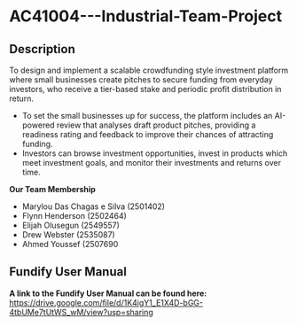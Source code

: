 # AC41004---Industrial-Team-Project


## Description
To design and implement a scalable crowdfunding style investment platform where small businesses create pitches to secure funding from everyday investors, who receive a tier-based stake and periodic profit distribution in return.
- To set the small businesses up for success, the platform includes an AI-powered review that analyses draft product pitches, providing a readiness rating and feedback to improve their chances of attracting funding.
- Investors can browse investment opportunities, invest in products which meet investment goals, and monitor their investments and returns over time.



**Our Team Membership**

- Marylou Das Chagas e Silva (2501402)
- Flynn Henderson (2502464)
- Elijah Olusegun (2549557)
- Drew Webster (2535087)
- Ahmed Youssef (2507690

## Fundify User Manual
**A link to the Fundify User Manual can be found here:** https://drive.google.com/file/d/1K4igY1_E1X4D-bGG-4tbUMe7tUtWS_wM/view?usp=sharing

